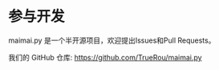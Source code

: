 # 参与开发

maimai.py 是一个半开源项目，欢迎提出Issues和Pull Requests。

我们的 GitHub 仓库: https://github.com/TrueRou/maimai.py